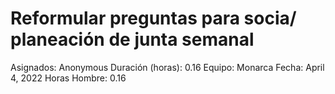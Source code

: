 # Reformular preguntas para socia/ planeación de junta semanal

Asignados: Anonymous
Duración (horas): 0.16
Equipo: Monarca
Fecha: April 4, 2022
Horas Hombre: 0.16